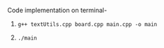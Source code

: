 Code implementation on terminal-

1)     g++ textUtils.cpp board.cpp main.cpp -o main

2)     ./main
